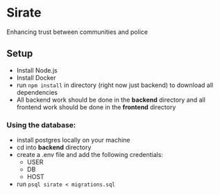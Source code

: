 # Sirate
Enhancing trust between communities and police

## Setup
 - Install Node.js
 - Install Docker
 - run ```npm install``` in directory (right now just backend) to download all dependencies
 - All backend work should be done in the **backend** directory and all frontend work should be done in the **frontend** directory

### Using the database:
 - install postgres locally on your machine
 - cd into **backend** directory
 - create a .env file and add the following credentials:
    - USER
    - DB
    - HOST
 - run ``` psql sirate < migrations.sql ```
